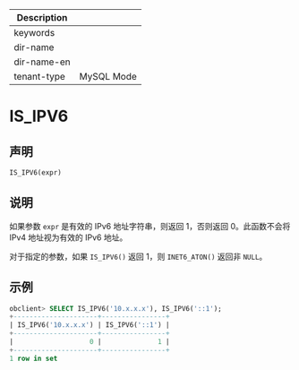 | Description   |                 |
|---------------|-----------------|
| keywords      |                 |
| dir-name      |                 |
| dir-name-en   |                 |
| tenant-type   | MySQL Mode      |

# IS_IPV6

## 声明

```sql
IS_IPV6(expr)
```

## 说明

如果参数 `expr` 是有效的 IPv6 地址字符串，则返回 1，否则返回 0。此函数不会将 IPv4 地址视为有效的 IPv6 地址。

对于指定的参数，如果 `IS_IPV6()` 返回 1，则 `INET6_ATON()` 返回非 `NULL`。

## 示例

```sql
obclient> SELECT IS_IPV6('10.x.x.x'), IS_IPV6('::1');
+---------------------+----------------+
| IS_IPV6('10.x.x.x') | IS_IPV6('::1') |
+---------------------+----------------+
|                   0 |              1 |
+---------------------+----------------+
1 row in set
```
